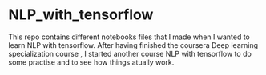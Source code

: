# NLP_with_tensorflow
This repo contains different notebooks files that I made when I wanted to learn NLP with tensorflow.
After having finished the coursera Deep learning specialization course , I started another course NLP with tensorflow to do some practise and to see 
how things atually work. 
